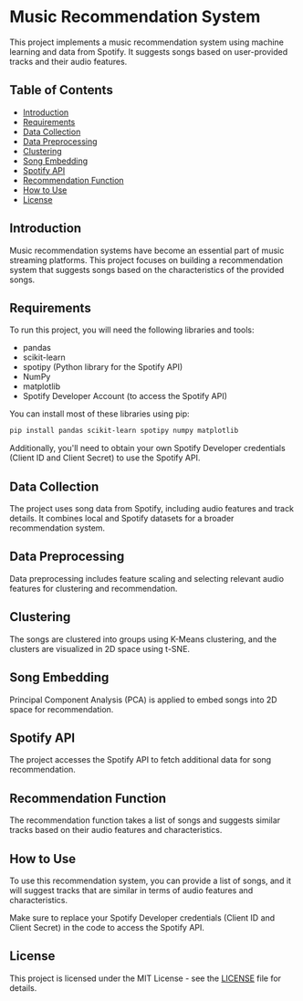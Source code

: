 # Music Recommendation System

This project implements a music recommendation system using machine learning and data from Spotify. It suggests songs based on user-provided tracks and their audio features.

## Table of Contents

- [Introduction](#introduction)
- [Requirements](#requirements)
- [Data Collection](#data-collection)
- [Data Preprocessing](#data-preprocessing)
- [Clustering](#clustering)
- [Song Embedding](#song-embedding)
- [Spotify API](#spotify-api)
- [Recommendation Function](#recommendation-function)
- [How to Use](#how-to-use)
- [License](#license)

## Introduction

Music recommendation systems have become an essential part of music streaming platforms. This project focuses on building a recommendation system that suggests songs based on the characteristics of the provided songs.

## Requirements

To run this project, you will need the following libraries and tools:

- pandas
- scikit-learn
- spotipy (Python library for the Spotify API)
- NumPy
- matplotlib
- Spotify Developer Account (to access the Spotify API)

You can install most of these libraries using pip:

```bash
pip install pandas scikit-learn spotipy numpy matplotlib
```

Additionally, you'll need to obtain your own Spotify Developer credentials (Client ID and Client Secret) to use the Spotify API.

## Data Collection

The project uses song data from Spotify, including audio features and track details. It combines local and Spotify datasets for a broader recommendation system.

## Data Preprocessing

Data preprocessing includes feature scaling and selecting relevant audio features for clustering and recommendation.

## Clustering

The songs are clustered into groups using K-Means clustering, and the clusters are visualized in 2D space using t-SNE.

## Song Embedding

Principal Component Analysis (PCA) is applied to embed songs into 2D space for recommendation.

## Spotify API

The project accesses the Spotify API to fetch additional data for song recommendation.

## Recommendation Function

The recommendation function takes a list of songs and suggests similar tracks based on their audio features and characteristics.

## How to Use

To use this recommendation system, you can provide a list of songs, and it will suggest tracks that are similar in terms of audio features and characteristics.

Make sure to replace your Spotify Developer credentials (Client ID and Client Secret) in the code to access the Spotify API.

## License

This project is licensed under the MIT License - see the [LICENSE](LICENSE) file for details.
